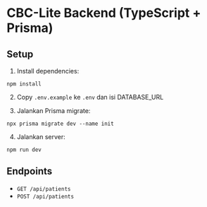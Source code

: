 # CBC-Lite Backend (TypeScript + Prisma)

## Setup

1. Install dependencies:
```
npm install
```

2. Copy `.env.example` ke `.env` dan isi DATABASE_URL

3. Jalankan Prisma migrate:
```
npx prisma migrate dev --name init
```

4. Jalankan server:
```
npm run dev
```

## Endpoints

- `GET /api/patients`
- `POST /api/patients`
